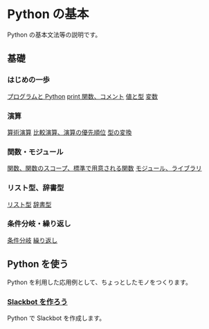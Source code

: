 # Python の基本

Python の基本文法等の説明です。

## 基礎

### はじめの一歩

[プログラムと Python](./basic/0)
[print 関数、コメント](./basic/1)
[値と型](./basic/2)
[変数](./basic/3)

### 演算

[算術演算](./basic/4)
[比較演算、演算の優先順位](./basic/5)
[型の変換](./basic/6)

### 関数・モジュール

[関数、関数のスコープ、標準で用意される関数](./basic/7)
[モジュール、ライブラリ](./basic/8)

### リスト型、辞書型

[リスト型](./basic/9)
[辞書型](./basic/10)

### 条件分岐・繰り返し

[条件分岐](./basic/11)
[繰り返し](./basic/12)

## Python を使う

Python を利用した応用例として、ちょっとしたモノをつくります。

### [Slackbot を作ろう](./advance/slackbot)

Python で Slackbot を作成します。
